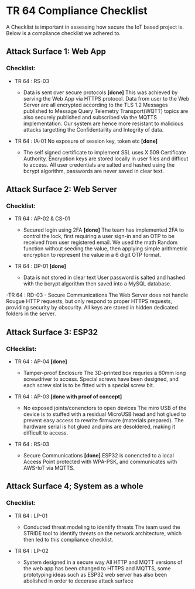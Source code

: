 # TR 64 Compliance Checklist

A Checklist is important in assessing how secure the IoT based project is. Below is a compliance checklist we adhered to.

## Attack Surface 1: Web App
### Checklist:
- TR 64 : RS-03
    - Data is sent over secure protocols **[done]**
      This was achieved by serving the Web App via HTTPS protocol. Data from user to the Web Server are all encrypted according to the TLS 1.2
      Messages published to Message Query Telemetry Transport(WQTT) topics are also securely published and subscribed via the MQTTS implementation.
      Our system are hence more resistant to malicious attacks targetting the Confidentaility and Integrity of data.

- TR 64 : IA-01
No exposure of session key, token etc **[done]**
    - The self signed certificate to implement SSL uses X.509 Certificate Authority. Encryption keys are stored locally in user files and difficut to 
    access. All user credentials are salted and hashed using the bcrypt algorithm, passwords are never saved in clear text. 


## Attack Surface 2: Web Server
### Checklist:
- TR 64 : AP-02 & CS-01
    - Secured login using 2FA **[done]**
    The team has implemented 2FA to control the lock, first requiring a user sign-in and an OTP to be received from user registered email. We used the math Random function without seeding the value, then applying simple arithmetric encryption to represent the value in a 6 digit OTP format.
    
- TR 64 : DP-01 **[done]**
    - Data is not stored in clear text
    User password is salted and hashed with the bcrypt algorithm then saved into a MySQL database.

-TR 64 : RD-03
    - Secure Communications
    The Web Server does not handle Rougue HTTP requests, but only respond to proper HTTPS requests, providing security by obscurity. All keys are stored in hidden dedicated folders in the server.
    
## Attack Surface  3: ESP32
### CHecklist:
- TR 64 : AP-04 **[done]**
    - Tamper-proof Enclosure
    The 3D-printed box requries a 60mm long screwdriver to access. Special screws have been designed, and each screw slot is to be fitted with a special screw bit. 

- TR 64 : AP-03 **[done with proof of concept]**
    - No exposed joints/conenctors to open devices 
    The miro USB of the device is to stuffed with a residual MicroUSB head and hot glued to prevent easy access to rewrite firmware (materials prepared). The hardware serial is hot glued and pins are desoldered, making it difficult to access.
    
- TR 64 : RS-03
    - Secure Communications **[done]**
    ESP32 is conencted to a local Access Point protected with WPA-PSK, and communicates with AWS-IoT via MQTTS.
    
## Attack Surface 4; System as a whole
### Checklist:
- TR 64 : LP-01 
    - Conducted threat modeling to identify threats
    The team used the STRIDE tool to identify threats on the network architecture, which then led to this compliance checklist. 
    
- TR 64 : LP-02 
    - System designed in a secure way
    All HTTP and MQTT versions of the web app has been changed to HTTPS and MQTTS, some prototyping ideas such as ESP32 web server has also been abolished in order to decerase attack surface
